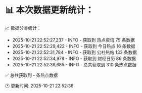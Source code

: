 📊 本次数据更新统计：
==========================

📈 数据分类统计：
- 2025-10-21 22:52:27,237 - INFO - 获取到 热点资讯 75 条数据
- 2025-10-21 22:52:29,422 - INFO - 获取到 今日热点 16 条数据
- 2025-10-21 22:52:31,784 - INFO - 获取到 公社热帖 133 条数据
- 2025-10-21 22:52:34,978 - INFO - 获取到 财经日历 86 条数据
- 2025-10-21 22:52:36,685 - INFO - 总共获取到 310 条热点数据

✅ 总共获取到 - 条热点数据

🕐 更新时间: 2025-10-21 22:52:36
